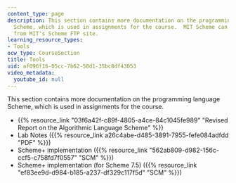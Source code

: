 ```yaml
---
content_type: page
description: This section contains more documentation on the programming language
  Scheme, which is used in assignments for the course.  MIT Scheme can be downloaded
  from MIT's Scheme FTP site.
learning_resource_types:
- Tools
ocw_type: CourseSection
title: Tools
uid: af096f16-05cc-7b62-58d1-35bc8df43053
video_metadata:
  youtube_id: null
---
```


This section contains more documentation on the programming language Scheme, which is used in assignments for the course.

*   {{% resource_link "03f6a42f-c89f-4805-a4ce-84c1045fe989" "Revised Report on the Algorithmic Language Scheme" %}}
*   Lab Notes ({{% resource_link a26c4abe-d485-3891-7955-fefe084adfdd "PDF" %}})
*   Scheme+ implementation ({{% resource_link "562ab809-d982-156c-ccf5-c758fd7f0557" "SCM" %}})
*   Scheme+ implementation (for Scheme 7.5) ({{% resource_link "ef83ee9d-d984-b185-a237-df329c117f5d" "SCM" %}})
